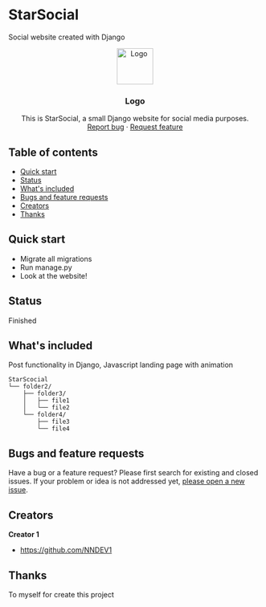 # StarSocial
Social website created with Django

<p align="center">
  <a href="https://example.com/">
    <img src="https://brandslogos.com/wp-content/uploads/images/large/django-logo.png" alt="Logo" width=72 height=72>
  </a>

  <h3 align="center">Logo</h3>

  <p align="center">
    This is StarSocial, a small Django website for social media purposes.
    <br>
    <a href="https://StarSocial/issues/new?template=bug.md">Report bug</a>
    ·
    <a href="https://StarSocial/issues/new?template=feature.md&labels=feature">Request feature</a>
  </p>
</p>


## Table of contents

- [Quick start](#quick-start)
- [Status](#status)
- [What's included](#whats-included)
- [Bugs and feature requests](#bugs-and-feature-requests)
- [Creators](#creators)
- [Thanks](#thanks)



## Quick start

- Migrate all migrations
- Run manage.py
- Look at the website!

## Status

Finished

## What's included

Post functionality in Django, Javascript landing page with animation

```text
StarScocial
└── folder2/
    ├── folder3/
    │   ├── file1
    │   └── file2
    └── folder4/
        ├── file3
        └── file4
```

## Bugs and feature requests

Have a bug or a feature request? Please first search for existing and closed issues. If your problem or idea is not addressed yet, [please open a new issue](https://StarSocial/issues/new).

## Creators

**Creator 1**

- <https://github.com/NNDEV1>

## Thanks

To myself for create this project
